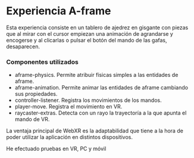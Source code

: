 # Experiencia A-frame

Esta experiencia consiste en un tablero de ajedrez en gisgante con piezas que al mirar con el cursor empiezan una animación de agrandarse y encogerse y al clicarlas o pulsar el botón del mando de las gafas, desaparecen.

### Componentes utilizados

* aframe-physics. Permite atribuir físicas simples a las entidades de aframe.
* aframe-animation. Permite animar las entidades de aframe cambiando sus propiedades.
* controller-listener. Registra los movimientos de los mandos.
* player-move. Registra el movimiento en VR.
* raycaster-extras. Detecta con un rayo la trayectoría a la que apunta el mando de VR.

La ventaja principal de WebXR es la adaptabilidad que tiene a la hora de poder utilizar la aplicación en distintos dispositivos.

He efectuado pruebas en VR, PC y móvil
